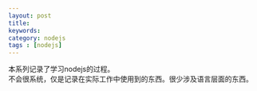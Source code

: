 ```yaml
---
layout: post
title: 
keywords: 
category: nodejs
tags : [nodejs]
---
```

本系列记录了学习nodejs的过程。  
不会很系统，仅是记录在实际工作中使用到的东西。很少涉及语言层面的东西。  
<!-- more -->
